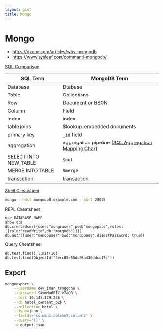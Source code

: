```yaml
---
layout: gist
title: Mongo
---
```


# Mongo

- <https://dzone.com/articles/why-mongodb>
- <https://www.sysleaf.com/command-mongodb/>

[SQL Comparison](https://docs.mongodb.com/manual/reference/sql-comparison/)

|SQL Term|MongoDB Term|
|---|---|
|Database|Dtabase|
|Table|Collections|
|Row|Document or BSON|
|Column|Field|
|index|index|
|table joins|$lookup, embedded documents|
|primary key|`_id` field|
|aggregation|aggregation pipeline ([SQL Aggregation Mapping Char](https://docs.mongodb.com/manual/reference/sql-aggregation-comparison/))|
|SELECT INTO NEW_TABLE|`$out`|
|MERGE INTO TABLE|`$merge`|
|transaction|transaction|


[Shell Cheatsheet](https://docs.mongodb.com/manual/mongo/)
```bash
mongo --host mongodb0.example.com --port 28015
```

REPL Cheatsheet
```
use DATABASE_NAME
show dbs
db.createUser({user:"mongouser",pwd:"mongopass",roles:[{role:"readWrite",db:"mongodb"}]})
db.auth({user:"mongouser",pwd:"mongopass",digestPassword: true})
```

Query Cheatsheet
```
db.test.find().limit(10)
db.test.find(ObjectId('4ecc05e55dd98a436ddcc47c'))
```

## Export

```bash
mongoexport \
    --username dev_iman_tunggono \
    --password S8xmMu6RICJv7aQR \
    --host 10.145.129.236 \
    --db hotel_content_b2b \
    --collection hotel \
    --type=json \
    --fields='column1,column2,column2' \
    --query='{}' \
    -o output.json
```

